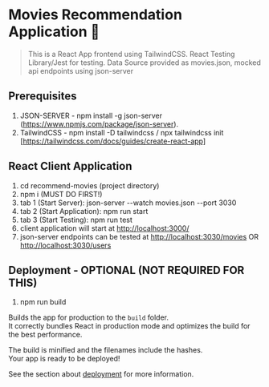 # Movies Recommendation Application 🕺

>This is a React App frontend using TailwindCSS.
>React Testing Library/Jest for testing.
>Data Source provided as movies.json, mocked api endpoints using json-server

## Prerequisites
1. JSON-SERVER - npm install -g json-server (https://www.npmjs.com/package/json-server).
2. TailwindCSS - npm install -D tailwindcss / npx tailwindcss init [https://tailwindcss.com/docs/guides/create-react-app]

## React Client Application
1. cd recommend-movies (project directory)
2. npm i (MUST DO FIRST!)
3. tab 1 (Start Server): json-server --watch movies.json --port 3030
4. tab 2 (Start Application): npm run start
5. tab 3 (Start Testing): npm run test
6. client application will start at <http://localhost:3000/>
7. json-server endpoints can be tested at <http://localhost:3030/movies> OR <http://localhost:3030/users>


## Deployment - OPTIONAL (NOT REQUIRED FOR THIS)
1. npm run build

Builds the app for production to the `build` folder.\
It correctly bundles React in production mode and optimizes the build for the best performance.

The build is minified and the filenames include the hashes.\
Your app is ready to be deployed!

See the section about [deployment](https://facebook.github.io/create-react-app/docs/deployment) for more information.
